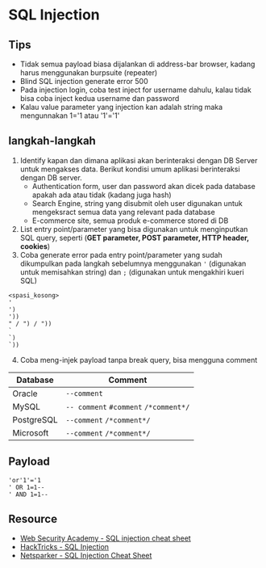 # SQL Injection

## Tips
- Tidak semua payload biasa dijalankan di address-bar browser, kadang harus menggunakan burpsuite (repeater)
- Blind SQL injection generate error 500
- Pada injection login, coba test inject for username dahulu, kalau tidak bisa coba inject kedua username dan password
- Kalau value parameter yang injection kan adalah string maka mengunnakan 1='1 atau '1'='1'

## langkah-langkah
1. Identify kapan dan dimana aplikasi akan berinteraksi dengan DB Server untuk mengakses data. Berikut kondisi umum aplikasi berinteraksi dengan DB server.
    - Authentication form, user dan password akan dicek pada database apakah ada atau tidak (kadang juga hash)
    - Search Engine, string yang disubmit oleh user digunakan untuk mengeksract semua data yang relevant pada database
    - E-commerce site, semua produk e-commerce stored di DB
2. List entry point/parameter yang bisa digunakan untuk menginputkan SQL query, seperti (__GET parameter, POST parameter, HTTP header, cookies__)
3. Coba generate error pada entry point/parameter yang sudah dikumpulkan pada langkah sebelumnya menggunakan `'` (digunakan untuk memisahkan string) dan `;` (digunakan untuk mengakhiri kueri SQL)
  ```
  <spasi_kosong>
  '
  ')
  '))
  " / ") / "))
  `
  `)
  `))
  ```
4. Coba meng-injek payload tanpa break query, bisa mengguna comment

|Database|Comment|
|---|---|
|Oracle|`--comment`|
|MySQL|`-- comment` `#comment` `/*comment*/`|
|PostgreSQL|`--comment` `/*comment*/`|
|Microsoft|`--comment` `/*comment*/`|

## Payload
```
'or'1'='1
' OR 1=1--
' AND 1=1--
```

## Resource
- [Web Security Academy - SQL injection cheat sheet](https://portswigger.net/web-security/sql-injection/cheat-sheet)
- [HackTricks -  SQL Injection](https://book.hacktricks.xyz/pentesting-web/sql-injection)
- [Netsparker - SQL Injection Cheat Sheet](https://www.netsparker.com/blog/web-security/sql-injection-cheat-sheet/)
